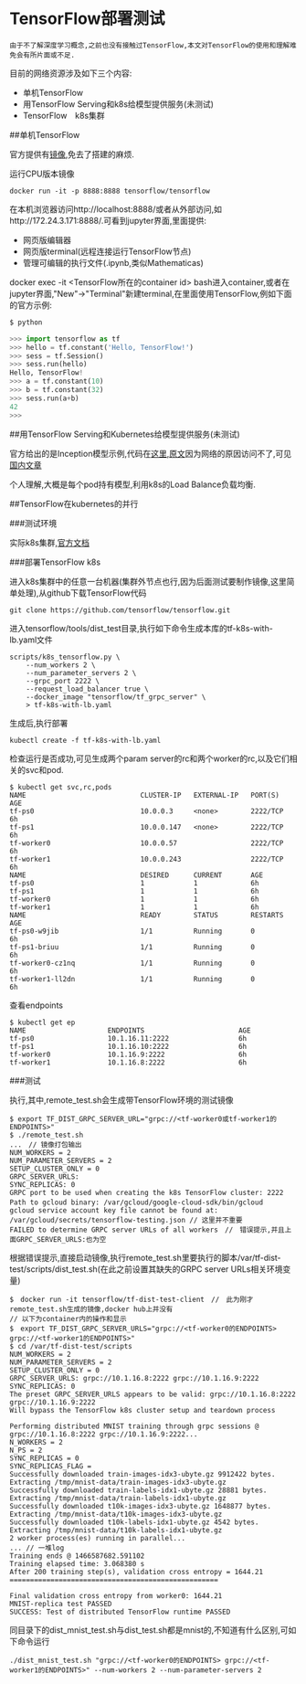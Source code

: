 # TensorFlow部署测试

```
由于不了解深度学习概念,之前也没有接触过TensorFlow,本文对TensorFlow的使用和理解难免会有所片面或不足.
```

目前的网络资源涉及如下三个内容:

* 单机TensorFlow
* 用TensorFlow Serving和k8s给模型提供服务(未测试)
* TensorFlow　k8s集群

##单机TensorFlow

官方提供有[镜像](https://hub.docker.com/r/tensorflow/tensorflow/),免去了搭建的麻烦.

运行CPU版本镜像

```
docker run -it -p 8888:8888 tensorflow/tensorflow
```

在本机浏览器访问http://localhost:8888/或者从外部访问,如http://172.24.3.171:8888/.可看到jupyter界面,里面提供:

* 网页版编辑器
* 网页版terminal(远程连接运行TensorFlow节点)
* 管理可编辑的执行文件(.ipynb,类似Mathematicas)

docker exec -it <TensorFlow所在的container id> bash进入container,或者在jupyter界面,"New"->"Terminal"新建terminal,在里面使用TensorFlow,例如下面的官方示例:

```python
$ python

>>> import tensorflow as tf
>>> hello = tf.constant('Hello, TensorFlow!')
>>> sess = tf.Session()
>>> sess.run(hello)
Hello, TensorFlow!
>>> a = tf.constant(10)
>>> b = tf.constant(32)
>>> sess.run(a+b)
42
>>>
```

##用TensorFlow Serving和Kubernetes给模型提供服务(未测试)

官方给出的是Inception模型示例,代码在[这里](https://github.com/tensorflow/serving/tree/master/tensorflow_serving/example),[原文](blog.kubernetes.io/2016/03/scaling-neural-network-image-classification-using-Kubernetes-with-TensorFlow-Serving.html)因为网络的原因访问不了,可见[国内文章](https://segmentfault.com/a/1190000004829764)

个人理解,大概是每个pod持有模型,利用k8s的Load Balance负载均衡.

##TensorFlow在kubernetes的并行

###测试环境

实际k8s集群,[官方文档](https://github.com/tensorflow/tensorflow/tree/master/tensorflow/tools/dist_test)

###部署TensorFlow k8s

进入k8s集群中的任意一台机器(集群外节点也行,因为后面测试要制作镜像,这里简单处理),从github下载TensorFlow代码

```
git clone https://github.com/tensorflow/tensorflow.git
```

进入tensorflow/tools/dist_test目录,执行如下命令生成本库的tf-k8s-with-lb.yaml文件

```
scripts/k8s_tensorflow.py \
    --num_workers 2 \
    --num_parameter_servers 2 \
    --grpc_port 2222 \
    --request_load_balancer true \
    --docker_image "tensorflow/tf_grpc_server" \
    > tf-k8s-with-lb.yaml
```

生成后,执行部署

```
kubectl create -f tf-k8s-with-lb.yaml
```

检查运行是否成功,可见生成两个param server的rc和两个worker的rc,以及它们相关的svc和pod.

```
$ kubectl get svc,rc,pods
NAME                            CLUSTER-IP   EXTERNAL-IP   PORT(S)                                                 AGE
tf-ps0                          10.0.0.3     <none>        2222/TCP                                                6h
tf-ps1                          10.0.0.147   <none>        2222/TCP                                                6h
tf-worker0                      10.0.0.57                  2222/TCP                                                6h
tf-worker1                      10.0.0.243                 2222/TCP                                                6h
NAME                            DESIRED      CURRENT       AGE
tf-ps0                          1            1             6h
tf-ps1                          1            1             6h
tf-worker0                      1            1             6h
tf-worker1                      1            1             6h
NAME                            READY        STATUS        RESTARTS   AGE
tf-ps0-w9jib                    1/1          Running       0          6h
tf-ps1-briuu                    1/1          Running       0          6h
tf-worker0-cz1nq                1/1          Running       0          6h
tf-worker1-ll2dn                1/1          Running       0          6h
```

查看endpoints

```
$ kubectl get ep
NAME                    ENDPOINTS                       AGE
tf-ps0                  10.1.16.11:2222                 6h
tf-ps1                  10.1.16.10:2222                 6h
tf-worker0              10.1.16.9:2222                  6h
tf-worker1              10.1.16.8:2222                  6h
```

###测试

执行,其中,remote_test.sh会生成带TensorFlow环境的测试镜像

```
$ export TF_DIST_GRPC_SERVER_URL="grpc://<tf-worker0或tf-worker1的ENDPOINTS>"
$ ./remote_test.sh
...　// 镜像打包输出
NUM_WORKERS = 2
NUM_PARAMETER_SERVERS = 2
SETUP_CLUSTER_ONLY = 0
GRPC_SERVER_URLS: 
SYNC_REPLICAS: 0
GRPC port to be used when creating the k8s TensorFlow cluster: 2222
Path to gcloud binary: /var/gcloud/google-cloud-sdk/bin/gcloud　
gcloud service account key file cannot be found at: /var/gcloud/secrets/tensorflow-testing.json // 这里并不重要
FAILED to determine GRPC server URLs of all workers　//　错误提示,并且上面GRPC_SERVER_URLS:也为空 
```

根据错误提示,直接启动镜像,执行remote_test.sh里要执行的脚本/var/tf-dist-test/scripts/dist_test.sh(在此之前设置其缺失的GRPC server URLs相关环境变量)

```
$　docker run -it tensorflow/tf-dist-test-client　//　此为刚才remote_test.sh生成的镜像,docker hub上并没有
// 以下为container内的操作和显示
$　export TF_DIST_GRPC_SERVER_URLS="grpc://<tf-worker0的ENDPOINTS> grpc://<tf-worker1的ENDPOINTS>"
$ cd /var/tf-dist-test/scripts
NUM_WORKERS = 2
NUM_PARAMETER_SERVERS = 2
SETUP_CLUSTER_ONLY = 0
GRPC_SERVER_URLS: grpc://10.1.16.8:2222 grpc://10.1.16.9:2222
SYNC_REPLICAS: 0
The preset GRPC_SERVER_URLS appears to be valid: grpc://10.1.16.8:2222 grpc://10.1.16.9:2222
Will bypass the TensorFlow k8s cluster setup and teardown process

Performing distributed MNIST training through grpc sessions @ grpc://10.1.16.8:2222 grpc://10.1.16.9:2222...
N_WORKERS = 2
N_PS = 2
SYNC_REPLICAS = 0
SYNC_REPLICAS_FLAG = 
Successfully downloaded train-images-idx3-ubyte.gz 9912422 bytes.
Extracting /tmp/mnist-data/train-images-idx3-ubyte.gz
Successfully downloaded train-labels-idx1-ubyte.gz 28881 bytes.
Extracting /tmp/mnist-data/train-labels-idx1-ubyte.gz
Successfully downloaded t10k-images-idx3-ubyte.gz 1648877 bytes.
Extracting /tmp/mnist-data/t10k-images-idx3-ubyte.gz
Successfully downloaded t10k-labels-idx1-ubyte.gz 4542 bytes.
Extracting /tmp/mnist-data/t10k-labels-idx1-ubyte.gz
2 worker process(es) running in parallel...
... // 一堆log
Training ends @ 1466587682.591102
Training elapsed time: 3.068380 s
After 200 training step(s), validation cross entropy = 1644.21
===================================================

Final validation cross entropy from worker0: 1644.21
MNIST-replica test PASSED
SUCCESS: Test of distributed TensorFlow runtime PASSED
```

同目录下的dist_mnist_test.sh与dist_test.sh都是mnist的,不知道有什么区别,可如下命令运行

```
./dist_mnist_test.sh "grpc://<tf-worker0的ENDPOINTS> grpc://<tf-worker1的ENDPOINTS>" --num-workers 2 --num-parameter-servers 2
```


